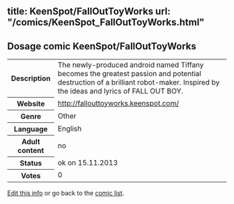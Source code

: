 title: KeenSpot/FallOutToyWorks
url: "/comics/KeenSpot_FallOutToyWorks.html"
---
Dosage comic KeenSpot/FallOutToyWorks
-----------------------------------------

<p id="msg"></p>
<script type="text/javascript">
if (window.location.search === '?edit_info_mail=sent_ok') {
  var elem = document.getElementById("msg");
  elem.innerHTML = 'Edited information sucessfully sent for review, which is usually done daily. Thanks!';
  elem.className = 'ok';
}
</script>
<table class="comicinfo">
<tr>
<th>Description</th><td>The newly-produced android named Tiffany becomes the greatest passion and potential destruction of a brilliant robot-maker. Inspired by the ideas and lyrics of FALL OUT BOY.</td>
</tr>
<tr>
<th>Website</th><td><a href="http://fallouttoyworks.keenspot.com/">http://fallouttoyworks.keenspot.com/</a></td>
</tr>
<tr>
<th>Genre</th><td>Other</td>
</tr>
<tr>
<th>Language</th><td>English</td>
</tr>
<tr>
<th>Adult content</th><td>no</td>
</tr>
<tr>
<th>Status</th><td>ok on 15.11.2013</td>
</tr>
<tr>
<th>Votes</th><td>0</td>
</tr>
</table>

[Edit this info](KeenSpot_FallOutToyWorks_edit.html) or go back to the [comic list](../comic-index.html).
